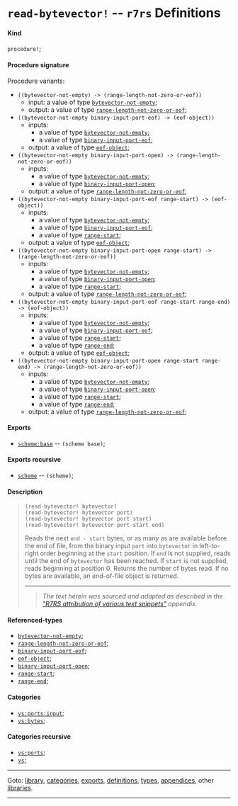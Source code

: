 

<a id='definition__r7rs__read-bytevector_21'></a>

# `read-bytevector!` -- `r7rs` Definitions


<a id='definition__r7rs__read-bytevector_21__kind'></a>

#### Kind

`procedure!`;


<a id='definition__r7rs__read-bytevector_21__procedure-signature'></a>

#### Procedure signature

Procedure variants:
 * `((bytevector-not-empty) -> (range-length-not-zero-or-eof))`
   * input: a value of type [`bytevector-not-empty`](../../r7rs/types/bytevector-not-empty.md#type__r7rs__bytevector-not-empty);
   * output: a value of type [`range-length-not-zero-or-eof`](../../r7rs/types/range-length-not-zero-or-eof.md#type__r7rs__range-length-not-zero-or-eof);
 * `((bytevector-not-empty binary-input-port-eof) -> (eof-object))`
   * inputs:
     * a value of type [`bytevector-not-empty`](../../r7rs/types/bytevector-not-empty.md#type__r7rs__bytevector-not-empty);
     * a value of type [`binary-input-port-eof`](../../r7rs/types/binary-input-port-eof.md#type__r7rs__binary-input-port-eof);
   * output: a value of type [`eof-object`](../../r7rs/types/eof-object.md#type__r7rs__eof-object);
 * `((bytevector-not-empty binary-input-port-open) -> (range-length-not-zero-or-eof))`
   * inputs:
     * a value of type [`bytevector-not-empty`](../../r7rs/types/bytevector-not-empty.md#type__r7rs__bytevector-not-empty);
     * a value of type [`binary-input-port-open`](../../r7rs/types/binary-input-port-open.md#type__r7rs__binary-input-port-open);
   * output: a value of type [`range-length-not-zero-or-eof`](../../r7rs/types/range-length-not-zero-or-eof.md#type__r7rs__range-length-not-zero-or-eof);
 * `((bytevector-not-empty binary-input-port-eof range-start) -> (eof-object))`
   * inputs:
     * a value of type [`bytevector-not-empty`](../../r7rs/types/bytevector-not-empty.md#type__r7rs__bytevector-not-empty);
     * a value of type [`binary-input-port-eof`](../../r7rs/types/binary-input-port-eof.md#type__r7rs__binary-input-port-eof);
     * a value of type [`range-start`](../../r7rs/types/range-start.md#type__r7rs__range-start);
   * output: a value of type [`eof-object`](../../r7rs/types/eof-object.md#type__r7rs__eof-object);
 * `((bytevector-not-empty binary-input-port-open range-start) -> (range-length-not-zero-or-eof))`
   * inputs:
     * a value of type [`bytevector-not-empty`](../../r7rs/types/bytevector-not-empty.md#type__r7rs__bytevector-not-empty);
     * a value of type [`binary-input-port-open`](../../r7rs/types/binary-input-port-open.md#type__r7rs__binary-input-port-open);
     * a value of type [`range-start`](../../r7rs/types/range-start.md#type__r7rs__range-start);
   * output: a value of type [`range-length-not-zero-or-eof`](../../r7rs/types/range-length-not-zero-or-eof.md#type__r7rs__range-length-not-zero-or-eof);
 * `((bytevector-not-empty binary-input-port-eof range-start range-end) -> (eof-object))`
   * inputs:
     * a value of type [`bytevector-not-empty`](../../r7rs/types/bytevector-not-empty.md#type__r7rs__bytevector-not-empty);
     * a value of type [`binary-input-port-eof`](../../r7rs/types/binary-input-port-eof.md#type__r7rs__binary-input-port-eof);
     * a value of type [`range-start`](../../r7rs/types/range-start.md#type__r7rs__range-start);
     * a value of type [`range-end`](../../r7rs/types/range-end.md#type__r7rs__range-end);
   * output: a value of type [`eof-object`](../../r7rs/types/eof-object.md#type__r7rs__eof-object);
 * `((bytevector-not-empty binary-input-port-open range-start range-end) -> (range-length-not-zero-or-eof))`
   * inputs:
     * a value of type [`bytevector-not-empty`](../../r7rs/types/bytevector-not-empty.md#type__r7rs__bytevector-not-empty);
     * a value of type [`binary-input-port-open`](../../r7rs/types/binary-input-port-open.md#type__r7rs__binary-input-port-open);
     * a value of type [`range-start`](../../r7rs/types/range-start.md#type__r7rs__range-start);
     * a value of type [`range-end`](../../r7rs/types/range-end.md#type__r7rs__range-end);
   * output: a value of type [`range-length-not-zero-or-eof`](../../r7rs/types/range-length-not-zero-or-eof.md#type__r7rs__range-length-not-zero-or-eof);


<a id='definition__r7rs__read-bytevector_21__exports'></a>

#### Exports

 * [`scheme:base`](../../r7rs/exports/scheme_3a_base.md#export__r7rs__scheme_3a_base) -- `(scheme base)`;


<a id='definition__r7rs__read-bytevector_21__exports-recursive'></a>

#### Exports recursive

 * [`scheme`](../../r7rs/exports/scheme.md#export__r7rs__scheme) -- `(scheme)`;


<a id='definition__r7rs__read-bytevector_21__description'></a>

#### Description

> ````
> (read-bytevector! bytevector)
> (read-bytevector! bytevector port)
> (read-bytevector! bytevector port start)
> (read-bytevector! bytevector port start end)
> ````
> 
> 
> Reads the next `end - start` bytes, or as many as are available
> before the end of file,
> from the binary
> input `port` into `bytevector` in left-to-right order
> beginning at the `start` position.  If `end` is not supplied,
> reads until the end of `bytevector` has been reached.  If
> `start` is not supplied, reads beginning at position 0.
> Returns the number of bytes read.
> If no bytes are available, an end-of-file object is returned.
> 
> 
> ----
> > *The text herein was sourced and adapted as described in the ["R7RS attribution of various text snippets"](../../r7rs/appendices/attribution.md#appendix__r7rs__attribution) appendix.*


<a id='definition__r7rs__read-bytevector_21__referenced-types'></a>

#### Referenced-types

 * [`bytevector-not-empty`](../../r7rs/types/bytevector-not-empty.md#type__r7rs__bytevector-not-empty);
 * [`range-length-not-zero-or-eof`](../../r7rs/types/range-length-not-zero-or-eof.md#type__r7rs__range-length-not-zero-or-eof);
 * [`binary-input-port-eof`](../../r7rs/types/binary-input-port-eof.md#type__r7rs__binary-input-port-eof);
 * [`eof-object`](../../r7rs/types/eof-object.md#type__r7rs__eof-object);
 * [`binary-input-port-open`](../../r7rs/types/binary-input-port-open.md#type__r7rs__binary-input-port-open);
 * [`range-start`](../../r7rs/types/range-start.md#type__r7rs__range-start);
 * [`range-end`](../../r7rs/types/range-end.md#type__r7rs__range-end);


<a id='definition__r7rs__read-bytevector_21__categories'></a>

#### Categories

 * [`vs:ports:input`](../../r7rs/categories/vs_3a_ports_3a_input.md#category__r7rs__vs_3a_ports_3a_input);
 * [`vs:bytes`](../../r7rs/categories/vs_3a_bytes.md#category__r7rs__vs_3a_bytes);


<a id='definition__r7rs__read-bytevector_21__categories-recursive'></a>

#### Categories recursive

 * [`vs:ports`](../../r7rs/categories/vs_3a_ports.md#category__r7rs__vs_3a_ports);
 * [`vs`](../../r7rs/categories/vs.md#category__r7rs__vs);

----

Goto: [library](../../r7rs/_index.md#library__r7rs), [categories](../../r7rs/categories/_index.md#toc__r7rs__categories), [exports](../../r7rs/exports/_index.md#toc__r7rs__exports), [definitions](../../r7rs/definitions/_index.md#toc__r7rs__definitions), [types](../../r7rs/types/_index.md#toc__r7rs__types), [appendices](../../r7rs/appendices/_index.md#toc__r7rs__appendices), other [libraries](../../_libraries.md#toc__libraries).

----

